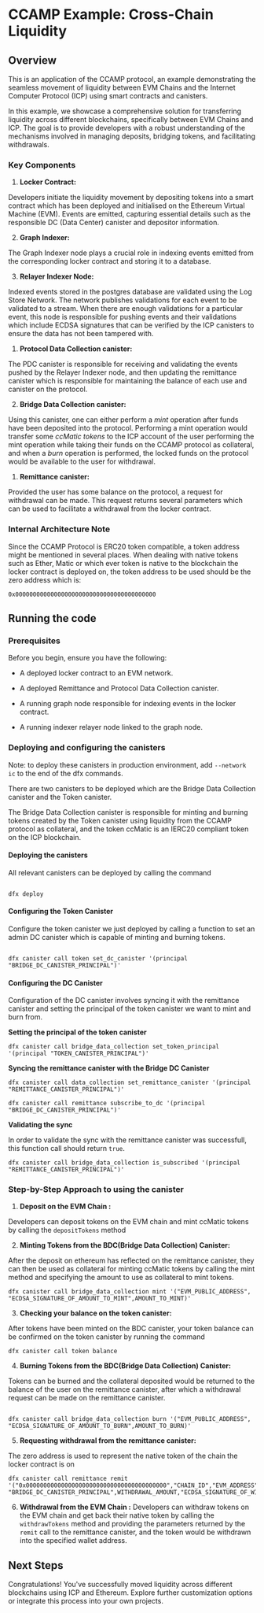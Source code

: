 # CCAMP Example: Cross-Chain Liquidity

  

## Overview

  

This is an application of the CCAMP protocol, an example demonstrating the seamless movement of liquidity between EVM Chains and the Internet Computer Protocol (ICP) using smart contracts and canisters.

In this example, we showcase a comprehensive solution for transferring liquidity across different blockchains, specifically between EVM Chains and ICP. The goal is to provide developers with a robust understanding of the mechanisms involved in managing deposits, bridging tokens, and facilitating withdrawals.

  

### Key Components

  

1.  **Locker Contract:**

Developers initiate the liquidity movement by depositing tokens into a smart contract which has been deployed and initialised on the Ethereum Virtual Machine (EVM). Events are emitted, capturing essential details such as the responsible DC (Data Center) canister and depositor information.

  

2.  **Graph Indexer:**

The Graph Indexer node plays a crucial role in indexing events emitted from the corresponding locker contract and storing it to a database.

  

3.  **Relayer Indexer Node:**

Indexed events stored in the postgres database are validated using the Log Store Network. The network publishes validations for each event to be validated to a stream. When there are enough validations for a particular event, this node is responsible for pushing events and their validations which include ECDSA signatures that can be verified by the ICP canisters to ensure the data has not been tampered with.

  

1.  **Protocol Data Collection canister:**

The PDC canister is responsible for receiving and validating the events pushed by the Relayer Indexer node, and then updating the remittance canister which is responsible for maintaining the balance of each use and canister on the protocol.

  

2.  **Bridge Data Collection canister:**

Using this canister, one can either perform a *mint* operation after funds have been deposited into the protocol. Performing a mint operation would transfer some *ccMatic tokens* to the ICP account of the user performing the mint operation while taking their funds on the CCAMP protocol as collateral, and when a *burn* operation is performed, the locked funds on the protocol would be available to the user for withdrawal.

  

1.  **Remittance canister:**

Provided the user has some balance on the protocol, a request for withdrawal can be made. This request returns several parameters which can be used to facilitate a withdrawal from the locker contract.

  

### Internal Architecture Note

Since the CCAMP Protocol is ERC20 token compatible, a token address might be mentioned in several places. When dealing with native tokens such as Ether, Matic or which ever token is native to the blockchain the locker contract is deployed on, the token address to be used should be the zero address which is:

`0x0000000000000000000000000000000000000000`

  
  

## Running the code

  

### Prerequisites

  

Before you begin, ensure you have the following:

  

- A deployed locker contract to an EVM network.

- A deployed Remittance and Protocol Data Collection canister.

- A running graph node responsible for indexing events in the locker contract.

- A running indexer relayer node linked to the graph node.

  

### Deploying and configuring the canisters

Note: to deploy these canisters in production environment, add `--network ic` to the end of the dfx commands.

  

There are two canisters to be deployed which are the Bridge Data Collection canister and the Token canister.

The Bridge Data Collection canister is responsible for minting and burning tokens created by the Token canister using liquidity from the CCAMP protocol as collateral, and the token ccMatic is an IERC20 compliant token on the ICP blockchain.

  

#### Deploying the canisters

All relevant canisters can be deployed by calling the command

```

dfx deploy

```

  

#### Configuring the Token Canister

Configure the token canister we just deployed by calling a function to set an admin DC canister which is capable of minting and burning tokens.

```

dfx canister call token set_dc_canister '(principal "BRIDGE_DC_CANISTER_PRINCIPAL")'

```

#### Configuring the DC Canister
Configuration of the DC canister involves syncing it with the remittance canister and setting the principal of the token canister we want to mint and burn from.

**Setting the principal of the token canister**

```
dfx canister call bridge_data_collection set_token_principal '(principal "TOKEN_CANISTER_PRINCIPAL")'
```

**Syncing the remittance canister with the Bridge DC Canister**

```
dfx canister call data_collection set_remittance_canister '(principal "REMITTANCE_CANISTER_PRINCIPAL")'

dfx canister call remittance subscribe_to_dc '(principal "BRIDGE_DC_CANISTER_PRINCIPAL")'
```

**Validating the sync**

In order to validate the sync with the remittance canister was successfull, this function call should return `true`.

```
dfx canister call bridge_data_collection is_subscribed '(principal "REMITTANCE_CANISTER_PRINCIPAL")'
```

  

### Step-by-Step Approach to using the canister

  

1.  **Deposit on the EVM Chain :**

  

Developers can deposit tokens on the EVM chain and mint ccMatic tokens by calling the `depositTokens` method

  

2.  **Minting Tokens from the BDC(Bridge Data Collection) Canister:**

After the deposit on ethereum has reflected on the remittance canister, they can then be used as collateral for minting ccMatic tokens by calling the mint method and specifying the amount to use as collateral to mint tokens.

```
dfx canister call bridge_data_collection mint '("EVM_PUBLIC_ADDRESS", "ECDSA_SIGNATURE_OF_AMOUNT_TO_MINT",AMOUNT_TO_MINT)'
```

  

3.  **Checking your balance on the token canister:**

After tokens have been minted on the BDC canister, your token balance can be confirmed on the token canister by running the command

```
dfx canister call token balance
```

  

4.  **Burning Tokens from the BDC(Bridge Data Collection) Canister:**

Tokens can be burned and the collateral deposited would be returned to the balance of the user on the remittance canister, after which a withdrawal request can be made on the remittance canister.

```

dfx canister call bridge_data_collection burn '("EVM_PUBLIC_ADDRESS", "ECDSA_SIGNATURE_OF_AMOUNT_TO_BURN",AMOUNT_TO_BURN)'

```

5.  **Requesting withdrawal from the remittance canister:**

The zero address is used to represent the native token of the chain the locker contract is on

```
dfx canister call remittance remit '("0x0000000000000000000000000000000000000000","CHAIN_ID","EVM_ADDRESS",principal "BRIDGE_DC_CANISTER_PRINCIPAL",WITHDRAWAL_AMOUNT,"ECDSA_SIGNATURE_OF_WITHDRAWAL_AMOUNT")'
```

6.  **Withdrawal from the EVM Chain :**
Developers can withdraw tokens on the EVM chain and get back their native token by calling the `withdrawTokens` method and providing the parameters returned by the `remit` call to the remittance canister, and the token would be withdrawn into the specified wallet address.
  

## Next Steps

Congratulations! You've successfully moved liquidity across different blockchains using ICP and Ethereum. Explore further customization options or integrate this process into your own projects.
